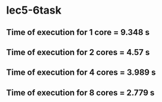 # lec5-6task
## Time of execution for 1 core = 9.348 s
## Time of execution for 2 cores = 4.57 s
## Time of execution for 4 cores = 3.989 s
## Time of execution for 8 cores = 2.779 s
